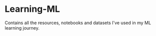 # Learning-ML
Contains all the resources, notebooks and datasets I've used in my ML learning journey.
